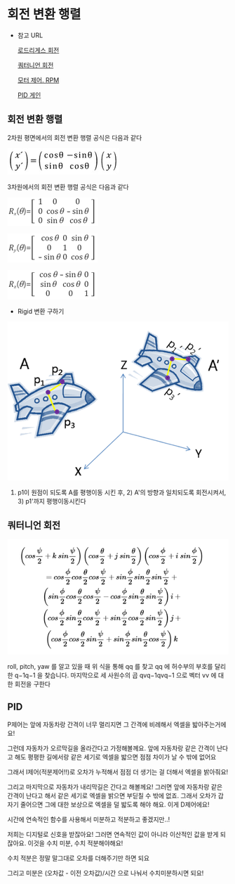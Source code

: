 # 회전 변환 행렬

- 참고 URL

    [로드리게스 회전](https://jebae.github.io/2019/03/30/rodrigues-rotation/)

    [쿼터니언 회전](https://jebae.github.io/2019/03/30/quaternion-rotation/)

    [모터 제어. RPM](https://m.blog.naver.com/PostView.nhn?blogId=dolmangi&logNo=220530436434&proxyReferer=&proxyReferer=https:%2F%2Fwww.google.co.kr%2F)

    [PID 게인]([https://m.blog.naver.com/PostView.nhn?blogId=dkwltmdgus&logNo=220939484841&proxyReferer=https:%2F%2Fwww.google.com%2F](https://m.blog.naver.com/PostView.nhn?blogId=dkwltmdgus&logNo=220939484841&proxyReferer=https:%2F%2Fwww.google.com%2F))

## 회전 변환 행렬

2차원 평면에서의 회전 변환 행렬 공식은 다음과 같다

![00](..\img\rotation_matrix\00.jpeg)

3차원에서의 회전 변환 행렬 공식은 다음과 같다

![01](..\img\rotation_matrix\01.png)

![02](..\img\rotation_matrix\02.png)

![03](..\img\rotation_matrix\03.png)

- Rigid 변환 구하기

![04](..\img\rotation_matrix\04.png)

1) p1이 원점이 되도록 A를 평행이동 시킨 후, 2) A'의 방향과 일치되도록 회전시켜서, 3) p1'까지 평행이동시킨다

## 쿼터니언 회전

![05](..\img\rotation_matrix\05.png)

roll, pitch, yaw 를 알고 있을 때 위 식을 통해 qq 를 찾고 qq 에 허수부의 부호를 달리한 q−1q−1 을 찾습니다. 마지막으로 세 사원수의 곱 qvq−1qvq−1 으로 벡터 vv 에 대한 회전을 구한다

## PID

P제어는 앞에 자동차랑 간격이 너무 멀리지면 그 간격에 비례해서 엑셀을 밟아주는거에요!

그런데 자동차가 오르막길을 올라간다고 가정해볼께요. 앞에 자동차랑 같은 간격이 난다고 해도 평평한 길에서랑 같은 세기로 엑셀을 밟으면 점점 차이가 날 수 밖에 없어요

그래서 I제어(적분제어!!)로 오차가 누적해서 점점 더 생기는 걸 더해서 엑셀을 밝아줘요!

그리고 마지막으로 자동차가 내리막길은 간다고 해볼께요! 그러면 앞에 자동차랑 같은 간격이 난다고 해서 같은 세기로 엑셀을 밝으면 부딛칠 수 밖에 없죠. 그래서 오차가 갑자기 줄어으면 그에 대한 보상으로 엑셀을 덜 밟도록 해야 해요. 이게 D제어에요!

시간에 연속적인 함수를 사용해서 미분하고 적분하고 좋겠지만..!

저희는 디지털로 신호을 받잖아요! 그러면 연속적인 값이 아니라 이산적인 값을 받게 되잖아요. 이것을 수치 미분, 수치 적분해야해요!

수치 적분은 정말 말그대로 오차를 더해주기만 하면 되요

그리고 미분은 (오차값 - 이전 오차값)/시간 으로 나눠서 수치미분하시면 되요!